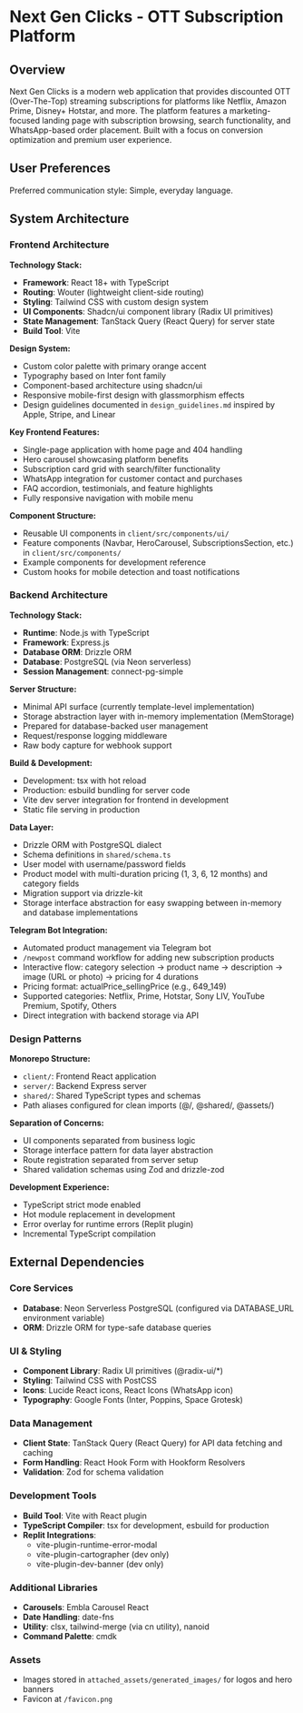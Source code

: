 # Next Gen Clicks - OTT Subscription Platform

## Overview

Next Gen Clicks is a modern web application that provides discounted OTT (Over-The-Top) streaming subscriptions for platforms like Netflix, Amazon Prime, Disney+ Hotstar, and more. The platform features a marketing-focused landing page with subscription browsing, search functionality, and WhatsApp-based order placement. Built with a focus on conversion optimization and premium user experience.

## User Preferences

Preferred communication style: Simple, everyday language.

## System Architecture

### Frontend Architecture

**Technology Stack:**
- **Framework**: React 18+ with TypeScript
- **Routing**: Wouter (lightweight client-side routing)
- **Styling**: Tailwind CSS with custom design system
- **UI Components**: Shadcn/ui component library (Radix UI primitives)
- **State Management**: TanStack Query (React Query) for server state
- **Build Tool**: Vite

**Design System:**
- Custom color palette with primary orange accent
- Typography based on Inter font family
- Component-based architecture using shadcn/ui
- Responsive mobile-first design with glassmorphism effects
- Design guidelines documented in `design_guidelines.md` inspired by Apple, Stripe, and Linear

**Key Frontend Features:**
- Single-page application with home page and 404 handling
- Hero carousel showcasing platform benefits
- Subscription card grid with search/filter functionality
- WhatsApp integration for customer contact and purchases
- FAQ accordion, testimonials, and feature highlights
- Fully responsive navigation with mobile menu

**Component Structure:**
- Reusable UI components in `client/src/components/ui/`
- Feature components (Navbar, HeroCarousel, SubscriptionsSection, etc.) in `client/src/components/`
- Example components for development reference
- Custom hooks for mobile detection and toast notifications

### Backend Architecture

**Technology Stack:**
- **Runtime**: Node.js with TypeScript
- **Framework**: Express.js
- **Database ORM**: Drizzle ORM
- **Database**: PostgreSQL (via Neon serverless)
- **Session Management**: connect-pg-simple

**Server Structure:**
- Minimal API surface (currently template-level implementation)
- Storage abstraction layer with in-memory implementation (MemStorage)
- Prepared for database-backed user management
- Request/response logging middleware
- Raw body capture for webhook support

**Build & Development:**
- Development: tsx with hot reload
- Production: esbuild bundling for server code
- Vite dev server integration for frontend in development
- Static file serving in production

**Data Layer:**
- Drizzle ORM with PostgreSQL dialect
- Schema definitions in `shared/schema.ts`
- User model with username/password fields
- Product model with multi-duration pricing (1, 3, 6, 12 months) and category fields
- Migration support via drizzle-kit
- Storage interface abstraction for easy swapping between in-memory and database implementations

**Telegram Bot Integration:**
- Automated product management via Telegram bot
- `/newpost` command workflow for adding new subscription products
- Interactive flow: category selection → product name → description → image (URL or photo) → pricing for 4 durations
- Pricing format: actualPrice_sellingPrice (e.g., 649_149)
- Supported categories: Netflix, Prime, Hotstar, Sony LIV, YouTube Premium, Spotify, Others
- Direct integration with backend storage via API

### Design Patterns

**Monorepo Structure:**
- `client/`: Frontend React application
- `server/`: Backend Express server
- `shared/`: Shared TypeScript types and schemas
- Path aliases configured for clean imports (@/, @shared/, @assets/)

**Separation of Concerns:**
- UI components separated from business logic
- Storage interface pattern for data layer abstraction
- Route registration separated from server setup
- Shared validation schemas using Zod and drizzle-zod

**Development Experience:**
- TypeScript strict mode enabled
- Hot module replacement in development
- Error overlay for runtime errors (Replit plugin)
- Incremental TypeScript compilation

## External Dependencies

### Core Services
- **Database**: Neon Serverless PostgreSQL (configured via DATABASE_URL environment variable)
- **ORM**: Drizzle ORM for type-safe database queries

### UI & Styling
- **Component Library**: Radix UI primitives (@radix-ui/*)
- **Styling**: Tailwind CSS with PostCSS
- **Icons**: Lucide React icons, React Icons (WhatsApp icon)
- **Typography**: Google Fonts (Inter, Poppins, Space Grotesk)

### Data Management
- **Client State**: TanStack Query (React Query) for API data fetching and caching
- **Form Handling**: React Hook Form with Hookform Resolvers
- **Validation**: Zod for schema validation

### Development Tools
- **Build Tool**: Vite with React plugin
- **TypeScript Compiler**: tsx for development, esbuild for production
- **Replit Integrations**: 
  - vite-plugin-runtime-error-modal
  - vite-plugin-cartographer (dev only)
  - vite-plugin-dev-banner (dev only)

### Additional Libraries
- **Carousels**: Embla Carousel React
- **Date Handling**: date-fns
- **Utility**: clsx, tailwind-merge (via cn utility), nanoid
- **Command Palette**: cmdk

### Assets
- Images stored in `attached_assets/generated_images/` for logos and hero banners
- Favicon at `/favicon.png`